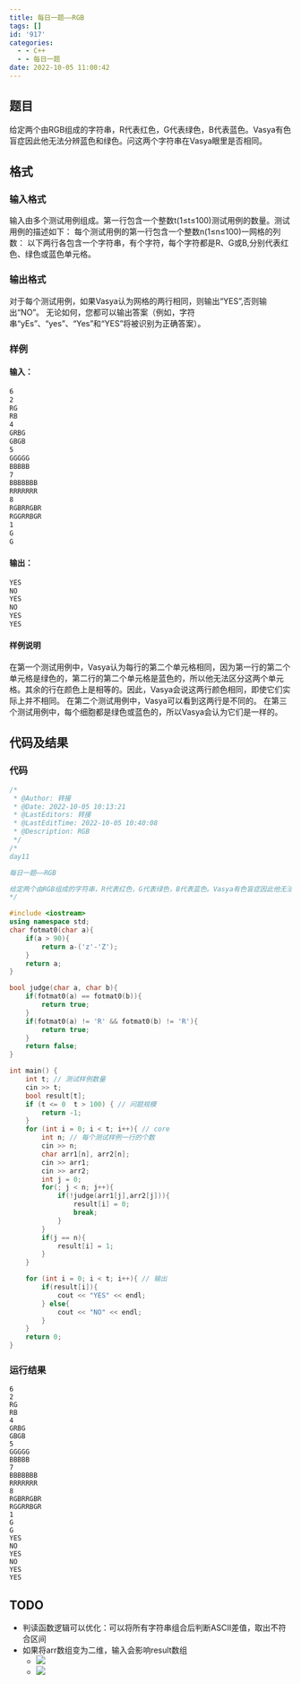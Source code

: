 ```yaml
---
title: 每日一题——RGB
tags: []
id: '917'
categories:
  - - C++
  - - 每日一题
date: 2022-10-05 11:00:42
---
```


## 题目

给定两个由RGB组成的字符串，R代表红色，G代表绿色，B代表蓝色。Vasya有色盲症因此他无法分辨蓝色和绿色。问这两个字符串在Vasya眼里是否相同。

## 格式

### 输入格式

输入由多个测试用例组成。第一行包含一个整数t(1≤t≤100)测试用例的数量。测试用例的描述如下： 每个测试用例的第一行包含一个整数n(1≤n≤100)一网格的列数： 以下两行各包含一个字符串，有个字符，每个字符都是R、G或B,分别代表红色、绿色或蓝色单元格。

### 输出格式

对于每个测试用例，如果Vasya认为网格的两行相同，则输出“YES”,否则输出“NO”。 无论如何，您都可以输出答案（例如，字符串“yEs”、“yes”、“Yes”和“YES”将被识别为正确答案）。

### 样例


#### 输入：

```sh
6
2
RG
RB
4
GRBG
GBGB
5
GGGGG
BBBBB
7
BBBBBBB
RRRRRRR
8
RGBRRGBR
RGGRRBGR
1
G
G
```

#### 输出：

```sh
YES
NO
YES
NO
YES
YES
```
#### 样例说明
在第一个测试用例中，Vasya认为每行的第二个单元格相同，因为第一行的第二个单元格是绿色的，第二行的第二个单元格是蓝色的，所以他无法区分这两个单元格。其余的行在颜色上是相等的。因此，Vasya会说这两行颜色相同，即使它们实际上并不相同。
在第二个测试用例中，Vasya可以看到这两行是不同的。
在第三个测试用例中，每个细胞都是绿色或蓝色的，所以Vasya会认为它们是一样的。

## 代码及结果

### 代码

```c++
/*
 * @Author: 转接
 * @Date: 2022-10-05 10:13:21
 * @LastEditors: 转接
 * @LastEditTime: 2022-10-05 10:40:08
 * @Description: RGB
 */
/*
day11

每日一题——RGB

给定两个由RGB组成的字符串，R代表红色，G代表绿色，B代表蓝色。Vasya有色盲症因此他无法分辨蓝色和绿色。问这两个字符串在Vasya眼里是否相同。
*/

#include <iostream>
using namespace std;
char fotmat0(char a){
    if(a > 90){
        return a-('z'-'Z');
    }
    return a;
}

bool judge(char a, char b){
    if(fotmat0(a) == fotmat0(b)){
        return true;
    }
    if(fotmat0(a) != 'R' && fotmat0(b) != 'R'){
        return true;
    }
    return false;
}

int main() {
    int t; // 测试样例数量
    cin >> t;
    bool result[t];
    if (t <= 0  t > 100) { // 问题规模
        return -1;
    }
    for (int i = 0; i < t; i++){ // core
        int n; // 每个测试样例一行的个数
        cin >> n;
        char arr1[n], arr2[n];
        cin >> arr1;
        cin >> arr2;
        int j = 0;
        for(; j < n; j++){
            if(!judge(arr1[j],arr2[j])){
                result[i] = 0;
                break;
            }
        }
        if(j == n){
            result[i] = 1;
        }
    }

    for (int i = 0; i < t; i++){ // 输出
        if(result[i]){
            cout << "YES" << endl;
        } else{
            cout << "NO" << endl;
        }
    }
    return 0;
}
```

### 运行结果

```shell
6
2
RG
RB
4
GRBG
GBGB
5
GGGGG
BBBBB
7
BBBBBBB
RRRRRRR
8
RGBRRGBR
RGGRRBGR
1
G
G
YES
NO
YES
NO
YES
YES
```

## TODO

*   判读函数逻辑可以优化：可以将所有字符串组合后判断ASCII差值，取出不符合区间
*   如果将arr数组变为二维，输入会影响result数组
    *   ![](https://blog.zhuanjie.ltd/img/uploads/2022/10/image.png)
    *   ![](https://blog.zhuanjie.ltd/img/uploads/2022/10/image-1.png)